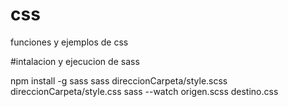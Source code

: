 # css
funciones y ejemplos de css

#intalacion y ejecucion de sass

npm install -g sass
sass direccionCarpeta/style.scss direccionCarpeta/style.css
sass --watch origen.scss destino.css

